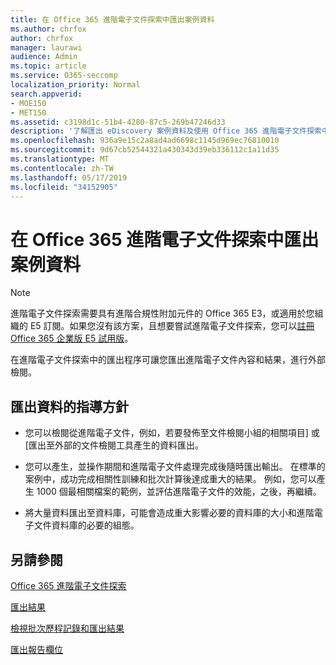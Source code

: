 ```yaml
---
title: 在 Office 365 進階電子文件探索中匯出案例資料
ms.author: chrfox
author: chrfox
manager: laurawi
audience: Admin
ms.topic: article
ms.service: O365-seccomp
localization_priority: Normal
search.appverid:
- MOE150
- MET150
ms.assetid: c3198d1c-51b4-4280-87c5-269b47246d33
description: '了解匯出 eDiscovery 案例資料及使用 Office 365 進階電子文件探索中匯出程序的檢閱結果的準則。  '
ms.openlocfilehash: 936a9e15c2a8ad4ad6698c1145d969ec76810010
ms.sourcegitcommit: 9d67cb52544321a430343d39eb336112c1a11d35
ms.translationtype: MT
ms.contentlocale: zh-TW
ms.lasthandoff: 05/17/2019
ms.locfileid: "34152905"
---
```

# <a name="export-case-data-in-office-365-advanced-ediscovery"></a>在 Office 365 進階電子文件探索中匯出案例資料

> [!NOTE]
> 進階電子文件探索需要具有進階合規性附加元件的 Office 365 E3，或適用於您組織的 E5 訂閱。如果您沒有該方案，且想要嘗試進階電子文件探索，您可以[註冊 Office 365 企業版 E5 試用版](https://go.microsoft.com/fwlink/p/?LinkID=698279)。 
  
在進階電子文件探索中的匯出程序可讓您匯出進階電子文件內容和結果，進行外部檢閱。 
  
## <a name="guidelines-for-exporting-data"></a>匯出資料的指導方針

- 您可以檢閱從進階電子文件，例如，若要發佈至文件檢閱小組的相關項目] 或 [匯出至外部的文件檢閱工具產生的資料匯出。
    
- 您可以產生，並操作期間和進階電子文件處理完成後隨時匯出輸出。 在標準的案例中，成功完成相關性訓練和批次計算後達成重大的結果。 例如，您可以產生 1000 個最相關檔案的範例，並評估進階電子文件的效能，之後，再繼續。
    
- 將大量資料匯出至資料庫，可能會造成重大影響必要的資料庫的大小和進階電子文件資料庫的必要的組態。
    
## <a name="see-also"></a>另請參閱

[Office 365 進階電子文件探索](office-365-advanced-ediscovery.md)
  
[匯出結果](export-results-in-advanced-ediscovery.md)
  
[檢視批次歷程記錄和匯出結果](view-batch-history-and-export-past-results.md)

[匯出報告欄位](export-report-fields-in-advanced-ediscovery.md)

